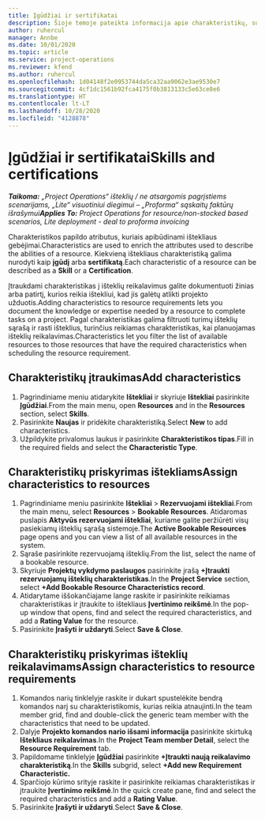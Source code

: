 ```yaml
---
title: Įgūdžiai ir sertifikatai
description: Šioje temoje pateikta informacija apie charakteristikų, susijusių su įgūdžiais ir sertifikatais, įtraukimą į išteklių duomenis.
author: ruhercul
manager: Annbe
ms.date: 10/01/2020
ms.topic: article
ms.service: project-operations
ms.reviewer: kfend
ms.author: ruhercul
ms.openlocfilehash: 1d04148f2e0953744da5ca32aa9062e3ae9530e7
ms.sourcegitcommit: 4cf1dc1561b92fca4175f0b3813133c5e63ce8e6
ms.translationtype: HT
ms.contentlocale: lt-LT
ms.lasthandoff: 10/28/2020
ms.locfileid: "4128878"
---
```

# <a name="skills-and-certifications"></a><span data-ttu-id="4daad-103">Įgūdžiai ir sertifikatai</span><span class="sxs-lookup"><span data-stu-id="4daad-103">Skills and certifications</span></span>
<span data-ttu-id="4daad-104">_**Taikoma:** „Project Operations“ išteklių / ne atsargomis pagrįstiems scenarijams, „Lite“ visuotiniui diegimui – „Proforma“ sąskaitų faktūrų išrašymui_</span><span class="sxs-lookup"><span data-stu-id="4daad-104">_**Applies To:** Project Operations for resource/non-stocked based scenarios, Lite deployment - deal to proforma invoicing_</span></span>

<span data-ttu-id="4daad-105">Charakteristikos papildo atributus, kuriais apibūdinami ištekliaus gebėjimai.</span><span class="sxs-lookup"><span data-stu-id="4daad-105">Characteristics are used to enrich the attributes used to describe the abilities of a resource.</span></span> <span data-ttu-id="4daad-106">Kiekvieną ištekliaus charakteristiką galima nurodyti kaip **įgūdį** arba **sertifikatą**.</span><span class="sxs-lookup"><span data-stu-id="4daad-106">Each characteristic of a resource can be described as a **Skill** or a **Certification**.</span></span>

<span data-ttu-id="4daad-107">Įtraukdami charakteristikas į išteklių reikalavimus galite dokumentuoti žinias arba patirtį, kurios reikia ištekliui, kad jis galėtų atlikti projekto užduotis.</span><span class="sxs-lookup"><span data-stu-id="4daad-107">Adding characteristics to resource requirements lets you document the knowledge or expertise needed by a resource to complete tasks on a project.</span></span> <span data-ttu-id="4daad-108">Pagal charakteristikas galima filtruoti turimų išteklių sąrašą ir rasti išteklius, turinčius reikiamas charakteristikas, kai planuojamas išteklių reikalavimas.</span><span class="sxs-lookup"><span data-stu-id="4daad-108">Characteristics let you filter the list of available resources to those resources that have the required characteristics when scheduling the resource requirement.</span></span>

## <a name="add-characteristics"></a><span data-ttu-id="4daad-109">Charakteristikų įtraukimas</span><span class="sxs-lookup"><span data-stu-id="4daad-109">Add characteristics</span></span>

1. <span data-ttu-id="4daad-110">Pagrindiniame meniu atidarykite **Ištekliai** ir skyriuje **Ištekliai** pasirinkite **Įgūdžiai**.</span><span class="sxs-lookup"><span data-stu-id="4daad-110">From the main menu, open **Resources** and in the **Resources** section, select **Skills**.</span></span>
2. <span data-ttu-id="4daad-111">Pasirinkite **Naujas** ir pridėkite charakteristiką.</span><span class="sxs-lookup"><span data-stu-id="4daad-111">Select **New** to add characteristics.</span></span>
3. <span data-ttu-id="4daad-112">Užpildykite privalomus laukus ir pasirinkite **Charakteristikos tipas**.</span><span class="sxs-lookup"><span data-stu-id="4daad-112">Fill in the required fields and select the **Characteristic Type**.</span></span>

## <a name="assign-characteristics-to-resources"></a><span data-ttu-id="4daad-113">Charakteristikų priskyrimas ištekliams</span><span class="sxs-lookup"><span data-stu-id="4daad-113">Assign characteristics to resources</span></span>

1. <span data-ttu-id="4daad-114">Pagrindiniame meniu pasirinkite **Ištekliai** > **Rezervuojami ištekliai**.</span><span class="sxs-lookup"><span data-stu-id="4daad-114">From the main menu, select **Resources** > **Bookable Resources**.</span></span> <span data-ttu-id="4daad-115">Atidaromas puslapis **Aktyvūs rezervuojami ištekliai**, kuriame galite peržiūrėti visų pasiekiamų išteklių sąrašą sistemoje.</span><span class="sxs-lookup"><span data-stu-id="4daad-115">The **Active Bookable Resources** page opens and you can view a list of all available resources in the system.</span></span>
2. <span data-ttu-id="4daad-116">Sąraše pasirinkite rezervuojamą išteklių.</span><span class="sxs-lookup"><span data-stu-id="4daad-116">From the list, select the name of a bookable resource.</span></span>
3. <span data-ttu-id="4daad-117">Skyriuje **Projektų vykdymo paslaugos** pasirinkite įrašą **+Įtraukti rezervuojamų išteklių charakteristikas**.</span><span class="sxs-lookup"><span data-stu-id="4daad-117">In the **Project Service** section, select **+Add Bookable Resource Characteristics record**.</span></span>
4. <span data-ttu-id="4daad-118">Atidarytame iššokančiajame lange raskite ir pasirinkite reikiamas charakteristikas ir įtraukite to ištekliaus **Įvertinimo reikšmė**.</span><span class="sxs-lookup"><span data-stu-id="4daad-118">In the pop-up window that opens, find and select the required characteristics, and add a **Rating Value** for the resource.</span></span>
5. <span data-ttu-id="4daad-119">Pasirinkite **Įrašyti ir uždaryti**.</span><span class="sxs-lookup"><span data-stu-id="4daad-119">Select **Save & Close**.</span></span>

## <a name="assign-characteristics-to-resource-requirements"></a><span data-ttu-id="4daad-120">Charakteristikų priskyrimas išteklių reikalavimams</span><span class="sxs-lookup"><span data-stu-id="4daad-120">Assign characteristics to resource requirements</span></span>

1. <span data-ttu-id="4daad-121">Komandos narių tinklelyje raskite ir dukart spustelėkite bendrą komandos narį su charakteristikomis, kurias reikia atnaujinti.</span><span class="sxs-lookup"><span data-stu-id="4daad-121">In the team member grid, find and double-click the generic team member with the characteristics that need to be updated.</span></span>
2. <span data-ttu-id="4daad-122">Dalyje **Projekto komandos nario išsami informacija** pasirinkite skirtuką **Ištekliaus reikalavimas**.</span><span class="sxs-lookup"><span data-stu-id="4daad-122">In the **Project Team member Detail**, select the **Resource Requirement** tab.</span></span>
3. <span data-ttu-id="4daad-123">Papildomame tinklelyje **Įgūdžiai** pasirinkite **+Įtraukti naują reikalavimo charakteristiką**.</span><span class="sxs-lookup"><span data-stu-id="4daad-123">In the **Skills** subgrid, select **+Add new Requirement Characteristic.**</span></span>
4. <span data-ttu-id="4daad-124">Sparčiojo kūrimo srityje raskite ir pasirinkite reikiamas charakteristikas ir įtraukite **Įvertinimo reikšmė**.</span><span class="sxs-lookup"><span data-stu-id="4daad-124">In the quick create pane, find and select the required characteristics and add a **Rating Value**.</span></span>
5. <span data-ttu-id="4daad-125">Pasirinkite **Įrašyti ir uždaryti**.</span><span class="sxs-lookup"><span data-stu-id="4daad-125">Select **Save & Close**.</span></span>